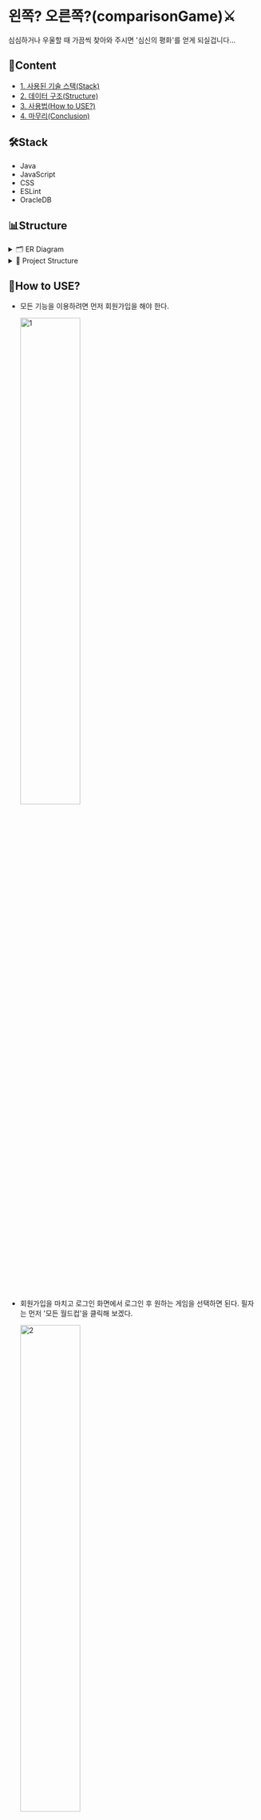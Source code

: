 # 왼쪽? 오른쪽?(comparisonGame)⚔️
 심심하거나 우울할 때 가끔씩 찾아와 주시면 '심신의 평화'를 얻게 되실겁니다...

## 📖Content
* [1. 사용된 기술 스택(Stack)](#Stack)
* [2. 데이터 구조(Structure)](#Structure)
* [3. 사용법(How to USE?)](#How-to-use)
* [4. 마무리(Conclusion)](#Conclusion)

## 🛠️Stack
* Java
* JavaScript
* CSS
* ESLint
* OracleDB

## 📊Structure
<details>
<summary>🗂️ ER Diagram</summary>
<div markdown="1">

![comparisonGame](https://user-images.githubusercontent.com/17983434/104094446-548cf380-52d4-11eb-8e99-1bf450969c79.png)

</div>
</details>

<details>
<summary>📂 Project Structure</summary>
<div markdown="1">

```
* 왼쪽? 오른쪽?(comparisonGame)
|
├── comparison.controller
|      └── comparisonGameController.java
├── comparison.exception
|      ├── MessageException.java
|      └── NotExistException.java
├── comparison.model
|      ├── CategoryDAO.java
|      └── comparisonGameCRUDService.java
|      ├── Crawler.java
|      ├── GameDataDAO.java
|      ├──JsoupCrawlNaverRestaurants.java
|      ├── LoginService.java
|      ├── ScoreDAO.java
|      ├── UsersDAO.java
├── comparison.model.dto
|      ├── CategoryEntity.java
|      ├── GameDataEntity.java
|      └── ScoreEntity.java
|      ├── UsersEntity.java
├── comparison.model.util
|      ├── DBUtil.java
|      └── PublicCommon.java
├── sql
|    ├── ComparisonDDL.sql
|    └── ComparisonDML.sql
├── views
|    ├── foodWorldCup.css
|    ├── foodWorldCup.jsp
|    ├── foodWorldCupPrepare.jsp
|    ├── LoginPage.jsp
|    ├── NavigationBar.jsp
|    ├── showError.jsp
|    ├── SignUp.jsp
|    ├── style.css
|    ├── sweetalert.css
|    ├── UserDetail.jsp
|    ├── UserInsert.html
|    ├── UserUpdate.jsp
|    └── worldCup.css
|    └── worldCupForChecking.html
|    └── worldCupList.css
|    └── worldCupList.jsp
├── package.json
├── package-lock.json
└── index.jsp
```

</div>
</details>

## 🔰How to USE?
* 모든 기능을 이용하려면 먼저 회원가입을 해야 한다.

    <img src="https://user-images.githubusercontent.com/17983434/104255812-40581a80-54bd-11eb-8600-2d1eb127ae12.PNG" width="50%" height="50%" title="1" alt="1">

* 회원가입을 마치고 로그인 화면에서 로그인 후 원하는 게임을 선택하면 된다. 필자는 먼저 '모든 월드컵'을 클릭해 보겠다.

    <img src="https://user-images.githubusercontent.com/17983434/104256588-d9d3fc00-54be-11eb-8ed9-31f5f46230cb.PNG" width="50%" height="50%" title="2" alt="2">

* 다음 화면에서 원하는 게임을 선택하자. 필자는 '강아지 월드컵'을 클릭해 보겠다.

    <img src="https://user-images.githubusercontent.com/17983434/104259110-181fea00-54c4-11eb-931e-80e10b05d07e.PNG" width="50%" height="50%" title="3" alt="3">

* Enjoy~!

    <img src="https://user-images.githubusercontent.com/17983434/104260418-d2b0ec00-54c6-11eb-8e5a-c7374134c7a0.gif" width="50%" height="50%" title="4" alt="4">

* 이번에는 다른 게임('이따가 뭐 먹지')을 선택해 보겠다.

    <img src="https://user-images.githubusercontent.com/17983434/104260717-6387c780-54c7-11eb-9a2e-406260658941.PNG" width="50%" height="50%" title="5" alt="5">

* 점심, 저녁을 해결하기 위해서는 집밥이 최고이지만, 가끔은 외식을 하는 것도 나쁘지 않아 보인다. 필자는 '아구찜'이 먹고 싶어졌다.

    * 구글 크롬 브라우저의 **"위치 액세스"를 허용**해 놓고 '아구찜'을 검색해 보자. 그러면, 필자가 위치한 동네 주변의 음식점들을 검색하게 된다.

        <img src="https://user-images.githubusercontent.com/17983434/104261727-887d3a00-54c9-11eb-8f1e-9c2f38d85157.PNG" width="50%" height="50%" title="6_1" alt="6_1">

    * 만약 **"위치 액세스"를 허용하지 않은 상태**에서 검색을 진행할 경우, 전국의 음식점들을 검색하게 된다.

        <img src="https://user-images.githubusercontent.com/17983434/104261922-deea7880-54c9-11eb-91d9-ad3c18193347.PNG" width="50%" height="50%" title="6_2" alt="6_2">

    * Enjoy~!

        <img src="https://user-images.githubusercontent.com/17983434/104262457-fc6c1200-54ca-11eb-99cc-7a2bd1aaa0f2.gif" width="50%" height="50%" title="6_3" alt="6_3">

## 📝Conclusion
The END...